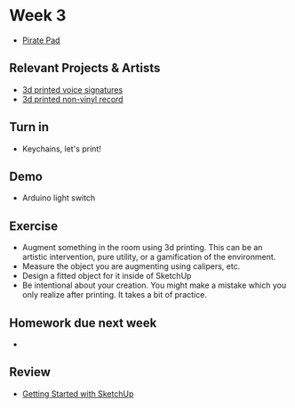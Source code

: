 # Week 3

+ [Pirate Pad](http://piratepad.net/8obaXxyr72)

## Relevant Projects & Artists

+ [3d printed voice signatures](https://www.youtube.com/watch?v=hBxvsxSoiiQ)
+ [3d printed non-vinyl record](https://www.youtube.com/watch?v=IQi8FUsZ8OY)

## Turn in

+ Keychains, let's print!

## Demo

+ Arduino light switch

## Exercise

+ Augment something in the room using 3d printing. This can be an artistic intervention, pure utility, or a gamification of the environment. 
+ Measure the object you are augmenting using calipers, etc.
+ Design a fitted object for it inside of SketchUp
+ Be intentional about your creation. You might make a mistake which you only realize after printing. It takes a bit of practice.

## Homework due next week
+ 

## Review

+ [Getting Started with SketchUp](https://www.sketchup.com/learn/videos/826)